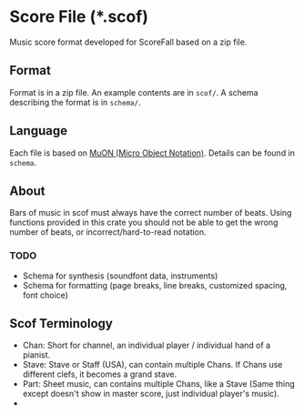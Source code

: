 # Score File (*.scof)
Music score format developed for ScoreFall based on a zip file.

## Format
Format is in a zip file.  An example contents are in `scof/`.  A schema describing the format is in `schema/`.

## Language
Each file is based on [MuON (Micro Object Notation)](https://github.com/muon-data/muon/).  Details can be found in `schema`.

## About
Bars of music in scof must always have the correct number of beats.  Using functions provided in this crate you should not be able to get the wrong number of beats, or incorrect/hard-to-read notation.

### TODO
- Schema for synthesis (soundfont data, instruments)
- Schema for formatting (page breaks, line breaks, customized spacing, font choice)

## Scof Terminology
- Chan: Short for channel, an individual player / individual hand of a pianist.
- Stave: Stave or Staff (USA), can contain multiple Chans.  If Chans use
  different clefs, it becomes a grand stave.
- Part: Sheet music, can contains multiple Chans, like a Stave (Same thing
  except doesn't show in master score, just individual player's music).
- 

